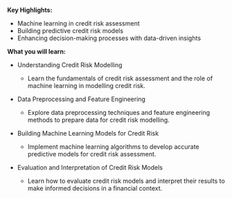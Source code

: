 
**Key Highlights:**

- Machine learning in credit risk assessment
- Building predictive credit risk models
- Enhancing decision-making processes with data-driven insights

**What you will learn:**

- Understanding Credit Risk Modelling
    - Learn the fundamentals of credit risk assessment and the role of machine learning in modelling credit risk.
- Data Preprocessing and Feature Engineering
    - Explore data preprocessing techniques and feature engineering methods to prepare data for credit risk modelling.

- Building Machine Learning Models for Credit Risk
    - Implement machine learning algorithms to develop accurate predictive models for credit risk assessment.
- Evaluation and Interpretation of Credit Risk Models
    - Learn how to evaluate credit risk models and interpret their results to make informed decisions in a financial context.
